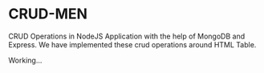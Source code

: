 # CRUD-MEN

CRUD Operations in NodeJS Application with the help of  MongoDB and Express.
We have implemented these crud operations around HTML Table.

Working...
